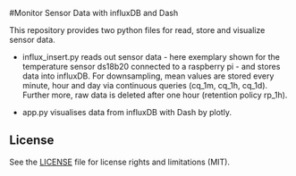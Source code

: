 #Monitor Sensor Data with influxDB and Dash

This repository provides two python files for read, store and visualize sensor data.

* influx\_insert.py reads out sensor data - here exemplary shown for the temperature sensor ds18b20 connected to a raspberry pi - and stores data into influxDB. For downsampling, mean values are stored every minute, hour and day via continuous queries (cq\_1m, cq\_1h, cq\_1d). Further more, raw data is deleted after one hour (retention policy rp\_1h).

* app.py visualises data from influxDB with Dash by plotly.

## License

See the [LICENSE](LICENSE.md) file for license rights and limitations (MIT).